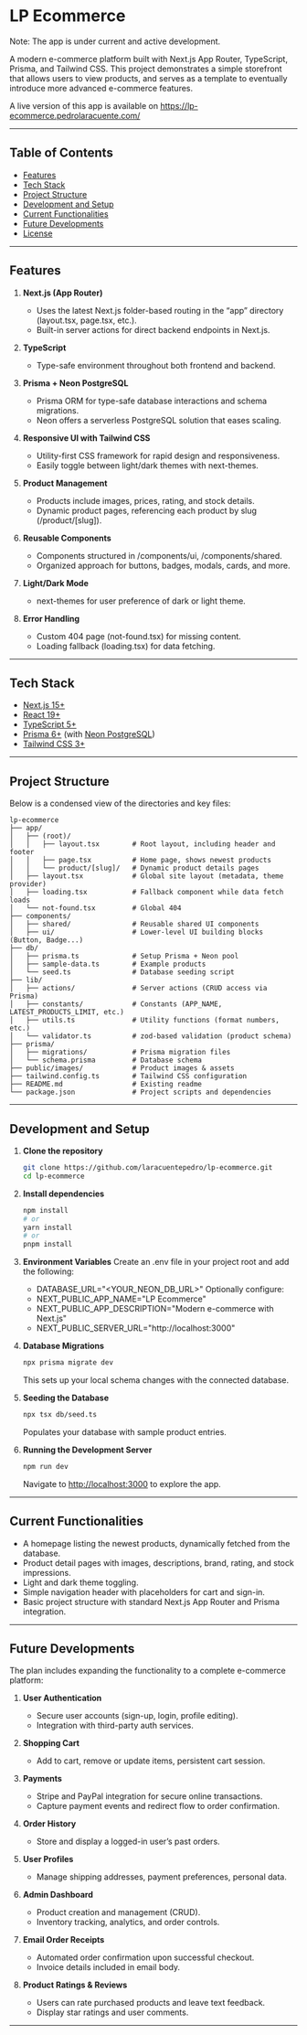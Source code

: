 # LP Ecommerce
Note: The app is under current and active development.

A modern e-commerce platform built with Next.js App Router, TypeScript, Prisma, and Tailwind CSS. This project demonstrates a simple storefront that allows users to view products, and serves as a template to eventually introduce more advanced e-commerce features.

A live version of this app is available on https://lp-ecommerce.pedrolaracuente.com/

---

## Table of Contents

- [Features](#features)
- [Tech Stack](#tech-stack)
- [Project Structure](#project-structure)
- [Development and Setup](#development-and-setup)
- [Current Functionalities](#current-functionalities)
- [Future Developments](#future-developments)
- [License](#license)

---

## Features

1. **Next.js (App Router)**
   - Uses the latest Next.js folder-based routing in the “app” directory (layout.tsx, page.tsx, etc.).
   - Built-in server actions for direct backend endpoints in Next.js.

2. **TypeScript**
   - Type-safe environment throughout both frontend and backend.

3. **Prisma + Neon PostgreSQL**
   - Prisma ORM for type-safe database interactions and schema migrations.
   - Neon offers a serverless PostgreSQL solution that eases scaling.

4. **Responsive UI with Tailwind CSS**
   - Utility-first CSS framework for rapid design and responsiveness.
   - Easily toggle between light/dark themes with next-themes.

5. **Product Management**
   - Products include images, prices, rating, and stock details.
   - Dynamic product pages, referencing each product by slug (/product/[slug]).

6. **Reusable Components**
   - Components structured in /components/ui, /components/shared.
   - Organized approach for buttons, badges, modals, cards, and more.

7. **Light/Dark Mode**
   - next-themes for user preference of dark or light theme.

8. **Error Handling**
   - Custom 404 page (not-found.tsx) for missing content.
   - Loading fallback (loading.tsx) for data fetching.

---

## Tech Stack

- [Next.js 15+](https://nextjs.org)
- [React 19+](https://react.dev)
- [TypeScript 5+](https://typescriptlang.org)
- [Prisma 6+](https://prisma.io/) (with [Neon PostgreSQL](https://neon.tech/))
- [Tailwind CSS 3+](https://tailwindcss.com/)

---

## Project Structure

Below is a condensed view of the directories and key files:

```
lp-ecommerce
├── app/
│   ├── (root)/
│   │   ├── layout.tsx        # Root layout, including header and footer
│   │   ├── page.tsx          # Home page, shows newest products
│   │   └── product/[slug]/   # Dynamic product details pages
│   ├── layout.tsx            # Global site layout (metadata, theme provider)
│   ├── loading.tsx           # Fallback component while data fetch loads
│   └── not-found.tsx         # Global 404
├── components/
│   ├── shared/               # Reusable shared UI components
│   ├── ui/                   # Lower-level UI building blocks (Button, Badge...)
├── db/
│   ├── prisma.ts             # Setup Prisma + Neon pool
│   ├── sample-data.ts        # Example products
│   └── seed.ts               # Database seeding script
├── lib/
│   ├── actions/              # Server actions (CRUD access via Prisma)
│   ├── constants/            # Constants (APP_NAME, LATEST_PRODUCTS_LIMIT, etc.)
│   ├── utils.ts              # Utility functions (format numbers, etc.)
│   └── validator.ts          # zod-based validation (product schema)
├── prisma/
│   ├── migrations/           # Prisma migration files
│   └── schema.prisma         # Database schema
├── public/images/            # Product images & assets
├── tailwind.config.ts        # Tailwind CSS configuration
├── README.md                 # Existing readme
└── package.json              # Project scripts and dependencies
```

---

## Development and Setup

1. **Clone the repository**
   ```bash
   git clone https://github.com/laracuentepedro/lp-ecommerce.git
   cd lp-ecommerce
   ```

2. **Install dependencies**
   ```bash
   npm install
   # or
   yarn install
   # or
   pnpm install
   ```

3. **Environment Variables**
   Create an .env file in your project root and add the following:
   - DATABASE_URL="<YOUR_NEON_DB_URL>"
   Optionally configure:
   - NEXT_PUBLIC_APP_NAME="LP Ecommerce"
   - NEXT_PUBLIC_APP_DESCRIPTION="Modern e-commerce with Next.js"
   - NEXT_PUBLIC_SERVER_URL="http://localhost:3000"

4. **Database Migrations**
   ```bash
   npx prisma migrate dev
   ```
   This sets up your local schema changes with the connected database.

5. **Seeding the Database**
   ```bash
   npx tsx db/seed.ts
   ```
   Populates your database with sample product entries.

6. **Running the Development Server**
   ```bash
   npm run dev
   ```
   Navigate to [http://localhost:3000](http://localhost:3000) to explore the app.

---

## Current Functionalities

- A homepage listing the newest products, dynamically fetched from the database.
- Product detail pages with images, descriptions, brand, rating, and stock impressions.
- Light and dark theme toggling.
- Simple navigation header with placeholders for cart and sign-in.
- Basic project structure with standard Next.js App Router and Prisma integration.

---

## Future Developments

The plan includes expanding the functionality to a complete e-commerce platform:

1. **User Authentication**
   - Secure user accounts (sign-up, login, profile editing).
   - Integration with third-party auth services.

2. **Shopping Cart**
   - Add to cart, remove or update items, persistent cart session.

3. **Payments**
   - Stripe and PayPal integration for secure online transactions.
   - Capture payment events and redirect flow to order confirmation.

4. **Order History**
   - Store and display a logged-in user’s past orders.

5. **User Profiles**
   - Manage shipping addresses, payment preferences, personal data.

6. **Admin Dashboard**
   - Product creation and management (CRUD).
   - Inventory tracking, analytics, and order controls.

7. **Email Order Receipts**
   - Automated order confirmation upon successful checkout.
   - Invoice details included in email body.

8. **Product Ratings & Reviews**
   - Users can rate purchased products and leave text feedback.
   - Display star ratings and user comments.

---

